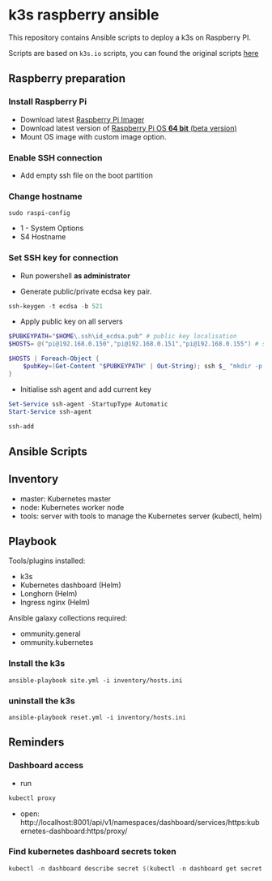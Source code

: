 # k3s raspberry ansible

This repository contains Ansible scripts to deploy a k3s on Raspberry PI.

Scripts are based on `k3s.io` scripts, you can found the original scripts [here](https://github.com/k3s-io/k3s-ansible)

## Raspberry preparation

### Install Raspberry  Pi
- Download latest [Raspberry Pi Imager](https://www.raspberrypi.org/software/)
- Download latest version of [Raspberry Pi OS **64 bit** (beta version)](https://downloads.raspberrypi.org/raspios_lite_arm64/images/)
- Mount OS image with custom image option.

### Enable SSH connection
- Add empty ssh file on the boot partition

### Change hostname

```shell
sudo raspi-config
```

- 1 - System Options
- S4 Hostname 

### Set SSH key for connection

- Run powershell **as administrator**

- Generate public/private ecdsa key pair.

```powershell
ssh-keygen -t ecdsa -b 521
```

- Apply public key on all servers

```powershell
$PUBKEYPATH="$HOME\.ssh\id_ecdsa.pub" # public key localisation
$HOSTS= @("pi@192.168.0.150","pi@192.168.0.151","pi@192.168.0.155") # servers list

$HOSTS | Foreach-Object { 
    $pubKey=(Get-Content "$PUBKEYPATH" | Out-String); ssh $_ "mkdir -p ~/.ssh && chmod 700 ~/.ssh && echo '${pubKey}' >> ~/.ssh/authorized_keys && chmod 600 ~/.ssh/authorized_keys" 
}
```

- Initialise ssh agent and add current key

```powershell
Set-Service ssh-agent -StartupType Automatic
Start-Service ssh-agent

ssh-add
```

## Ansible Scripts

## Inventory

- master: Kubernetes master
- node: Kubernetes worker node
- tools: server with tools to manage the Kubernetes server (kubectl, helm)

## Playbook

Tools/plugins installed:
- k3s
- Kubernetes dashboard (Helm)
- Longhorn (Helm)
- Ingress nginx (Helm)

Ansible galaxy collections required:
- ommunity.general
- ommunity.kubernetes

### Install the k3s

```shell
ansible-playbook site.yml -i inventory/hosts.ini
```

### uninstall the k3s
```shell
ansible-playbook reset.yml -i inventory/hosts.ini
```

## Reminders

### Dashboard access
- run 
```powershell
kubectl proxy
```
- open: http://localhost:8001/api/v1/namespaces/dashboard/services/https:kubernetes-dashboard:https/proxy/

### Find kubernetes dashboard secrets token

```powershell
kubectl -n dashboard describe secret $(kubectl -n dashboard get secret | where-object { $_.startswith('dashboard-token') } | ForEach-Object { $_ -Split '\s+' } | Select -First 1)
```

